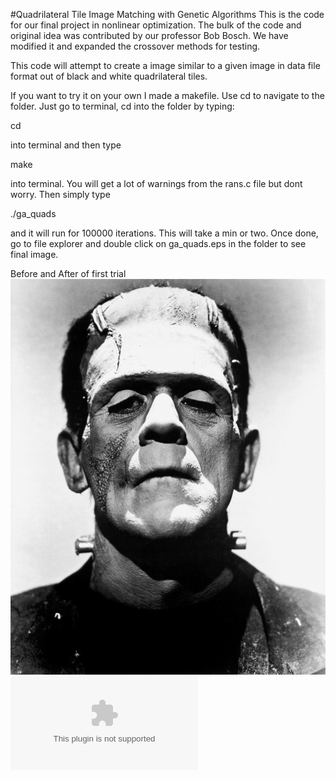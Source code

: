 #Quadrilateral Tile Image Matching with Genetic Algorithms
This is the code for our final project in nonlinear optimization. The bulk of the code and original idea was contributed by our professor Bob Bosch. We have modified it and expanded the crossover methods for testing.

This code will attempt to create a image similar to a given image in data file format out of black and white quadrilateral tiles.

If you want to try it on your own I made a makefile. Use cd to navigate to the folder. Just go to terminal, cd into the folder by typing:

cd <name of folder>

into terminal and then type

make

into terminal. You will get a lot of warnings from the rans.c file but dont worry. Then simply type

./ga_quads

and it will run for 100000 iterations. This will take a min or two. Once done, go to file explorer and double click on ga_quads.eps in the folder to see final image. 

Before and After of first trial
![Before Image](Frankenstein's_monster_(Boris_Karloff).jpg)
![After Image](ga_quads.eps)
